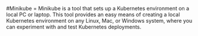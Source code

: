 #Minikube = Minikube is a tool that sets up a Kubernetes environment on a local PC or laptop. This tool provides an easy means of creating a local Kubernetes environment on any Linux, Mac, or Windows system, where you can experiment with and test Kubernetes deployments.
